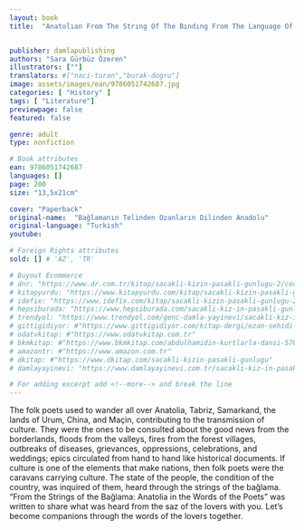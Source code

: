 ```yaml
---
layout: book
title:  "Anatolıan From The Strıng Of The Bındıng From The Language Of The Pors"


publisher: damlapublishing
authors: "Sara Gürbüz Özeren"
illustrators: [""]
translators: #["naci-turan","burak-dogru"]
image: assets/images/ean/9786051742687.jpg
categories: [ "History" ]
tags: [ "Literature"]
previewpage: false
featured: false

genre: adult
type: nonfiction

# Book attributes
ean: 9786051742687
languages: []
page: 200
size: "13,5x21cm"

cover: "Paperback"
original-name:  "Bağlamanın Telinden Ozanların Dilinden Anadolu"
original-language: "Turkish"
youtube:

# Foreign Rights attributes
sold: [] # 'AZ', 'TR'

# Buyout Ecommerce
# dnr: "https://www.dr.com.tr/kitap/sacakli-kizin-pasakli-gunlugu-2/cocuk-ve-genclik/genclik-10-yas/roman-oyku/urunno=0001893059001"
# kitapyurdu: "https://www.kitapyurdu.com/kitap/sacakli-kizin-pasakli-gunlugu-2-/560122.html&filter_name=Sa%C3%A7akl%C4%B1+K%C4%B1z%27%C4%B1n+Pasakl%C4%B1+G%C3%BCnl%C3%BC%C4%9F%C3%BC+2"
# idefix: "https://www.idefix.com/kitap/sacakli-kizin-pasakli-gunlugu-2/cocuk-ve-genclik/genclik-10-yas/roman-oyku/urunno=0001893059001"
# hepsiburada: "https://www.hepsiburada.com/sacakli-kiz-in-pasakli-gunlugu-2-damla-yayinevi-p-HBV000012ER86"
# trendyol: "https://www.trendyol.com/genc-damla-yayinevi/sacakli-kiz-in-pasakli-gunlugu-2-p-54825777"
# gittigidiyor: #"https://www.gittigidiyor.com/kitap-dergi/ezan-sehidi-adnan-menderes_pdp_732728793"
# odatvkitap: #"https://www.odatvkitap.com.tr"
# bkmkitap: #"https://www.bkmkitap.com/abdulhamidin-kurtlarla-dansi-578226"
# amazontr: #"https://www.amazon.com.tr"
# dkitap: #"https://www.dkitap.com/sacakli-kizin-pasakli-gunlugu"
# damlayayinevi: "https://www.damlayayinevi.com.tr/sacakli-kiz-in-pasakli-gunlugu-2-bu-iste-bi-terslik-var"

# For adding excerpt add <!--more--> and break the line
---
```

The folk poets used to wander all over Anatolia,
Tabriz, Samarkand, the lands of Urum, China, and
Maçin, contributing to the transmission of culture.
They were the ones to be consulted about the
good news from the borderlands, floods from the
valleys, fires from the forest villages, outbreaks of
diseases, grievances, oppressions, celebrations,
and weddings; epics circulated from hand to hand
like historical documents. If culture is one of the elements that make nations, then folk poets were the
caravans carrying culture. The state of the people,
the condition of the country, was inquired of them,
heard through the strings of the bağlama. “From
the Strings of the Bağlama: Anatolia in the Words
of the Poets” was written to share what was heard
from the saz of the lovers with you. Let’s become
companions through the words of the lovers together.
<!--more--> 

